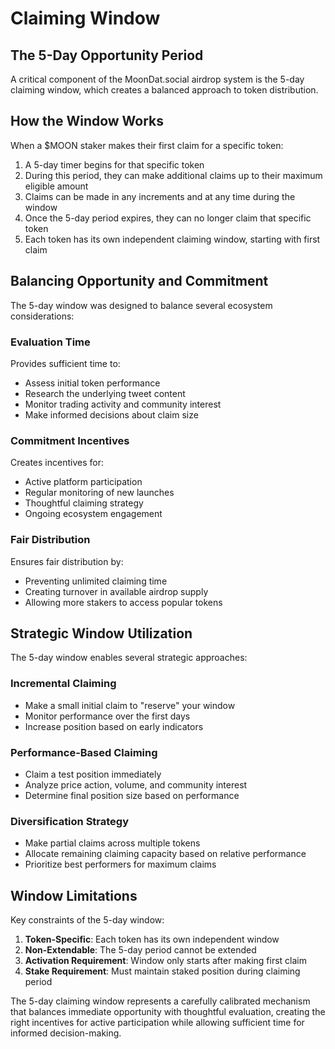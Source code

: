 # Claiming Window

## The 5-Day Opportunity Period

A critical component of the MoonDat.social airdrop system is the 5-day claiming window, which creates a balanced approach to token distribution.

## How the Window Works

When a $MOON staker makes their first claim for a specific token:
1. A 5-day timer begins for that specific token
2. During this period, they can make additional claims up to their maximum eligible amount
3. Claims can be made in any increments and at any time during the window
4. Once the 5-day period expires, they can no longer claim that specific token
5. Each token has its own independent claiming window, starting with first claim

## Balancing Opportunity and Commitment

The 5-day window was designed to balance several ecosystem considerations:

### Evaluation Time
Provides sufficient time to:
- Assess initial token performance
- Research the underlying tweet content
- Monitor trading activity and community interest
- Make informed decisions about claim size

### Commitment Incentives
Creates incentives for:
- Active platform participation
- Regular monitoring of new launches
- Thoughtful claiming strategy
- Ongoing ecosystem engagement

### Fair Distribution
Ensures fair distribution by:
- Preventing unlimited claiming time
- Creating turnover in available airdrop supply
- Allowing more stakers to access popular tokens

## Strategic Window Utilization

The 5-day window enables several strategic approaches:

### Incremental Claiming
- Make a small initial claim to "reserve" your window
- Monitor performance over the first days
- Increase position based on early indicators

### Performance-Based Claiming
- Claim a test position immediately
- Analyze price action, volume, and community interest
- Determine final position size based on performance

### Diversification Strategy
- Make partial claims across multiple tokens
- Allocate remaining claiming capacity based on relative performance
- Prioritize best performers for maximum claims

## Window Limitations

Key constraints of the 5-day window:

1. **Token-Specific**: Each token has its own independent window
2. **Non-Extendable**: The 5-day period cannot be extended
3. **Activation Requirement**: Window only starts after making first claim
4. **Stake Requirement**: Must maintain staked position during claiming period

The 5-day claiming window represents a carefully calibrated mechanism that balances immediate opportunity with thoughtful evaluation, creating the right incentives for active participation while allowing sufficient time for informed decision-making.